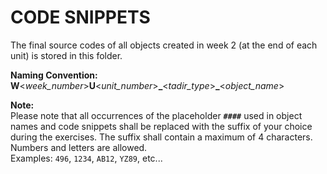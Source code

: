 # CODE SNIPPETS

The final source codes of all objects created in week 2 (at the end of each unit) is stored in this folder.
   
**Naming Convention:** **W**<_week_number_>**U**<_unit_number_>**\_**<_tadir_type_>**\_**<_object_name_>  

   
**Note:**      
Please note that all occurrences of the placeholder **`####`** used in object names and code snippets shall be replaced with the suffix of your choice during the exercises. The suffix shall contain a maximum of 4 characters. Numbers and letters are allowed.    
Examples: `496`, `1234`, `AB12`, `YZ89`, etc...



